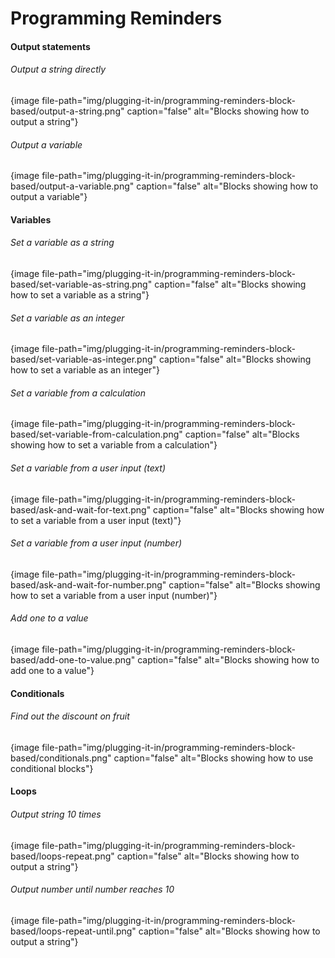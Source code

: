 # Programming Reminders

#### Output statements

###### Output a string directly

{image file-path="img/plugging-it-in/programming-reminders-block-based/output-a-string.png" caption="false" alt="Blocks showing how to output a string"}

###### Output a variable

{image file-path="img/plugging-it-in/programming-reminders-block-based/output-a-variable.png" caption="false" alt="Blocks showing how to output a variable"}

#### Variables

###### Set a variable as a string

{image file-path="img/plugging-it-in/programming-reminders-block-based/set-variable-as-string.png" caption="false" alt="Blocks showing how to set a variable as a string"}

###### Set a variable as an integer 

{image file-path="img/plugging-it-in/programming-reminders-block-based/set-variable-as-integer.png" caption="false" alt="Blocks showing how to set a variable as an integer"}

###### Set a variable from a calculation

{image file-path="img/plugging-it-in/programming-reminders-block-based/set-variable-from-calculation.png" caption="false" alt="Blocks showing how to set a variable from a calculation"}

###### Set a variable from a user input (text)

{image file-path="img/plugging-it-in/programming-reminders-block-based/ask-and-wait-for-text.png" caption="false" alt="Blocks showing how to set a variable from a user input (text)"}

###### Set a variable from a user input (number)

{image file-path="img/plugging-it-in/programming-reminders-block-based/ask-and-wait-for-number.png" caption="false" alt="Blocks showing how to set a variable from a user input (number)"}

###### Add one to a value

{image file-path="img/plugging-it-in/programming-reminders-block-based/add-one-to-value.png" caption="false" alt="Blocks showing how to add one to a value"}

#### Conditionals

###### Find out the discount on fruit

{image file-path="img/plugging-it-in/programming-reminders-block-based/conditionals.png" caption="false" alt="Blocks showing how to use conditional blocks"}

#### Loops

###### Output string 10 times 

{image file-path="img/plugging-it-in/programming-reminders-block-based/loops-repeat.png" caption="false" alt="Blocks showing how to output a string"}

###### Output number until number reaches 10

{image file-path="img/plugging-it-in/programming-reminders-block-based/loops-repeat-until.png" caption="false" alt="Blocks showing how to output a string"}
